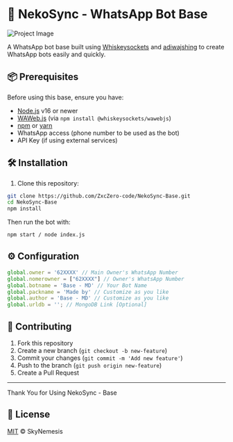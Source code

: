 # 🤖 NekoSync - WhatsApp Bot Base  

![Project Image](https://files.catbox.moe/ls0bg5.jpg)  

A WhatsApp bot base built using [Whiskeysockets](https://github.com/WhiskeySockets/WAWeb.js) and [adiwajshing](https://github.com/adiwajshing/Baileys) to create WhatsApp bots easily and quickly.  

## 📦 Prerequisites  
Before using this base, ensure you have:  
- [Node.js](https://nodejs.org/) v16 or newer  
- [WAWeb.js](https://github.com/WhiskeySockets/WAWeb.js) (via `npm install @whiskeysockets/wawebjs`)
- [npm](https://www.npmjs.com/) or [yarn](https://yarnpkg.com/)  
- WhatsApp access (phone number to be used as the bot)  
- API Key (if using external services)  

## 🛠️ Installation  
1. Clone this repository:  

```bash  
git clone https://github.com/ZxcZero-code/NekoSync-Base.git  
cd NekoSync-Base  
npm install  
```  

Then run the bot with:  

```bash  
npm start / node index.js  
```  

## ⚙️ Configuration  

```js  
global.owner = '62XXXX' // Main Owner's WhatsApp Number  
global.nomerowner = ["62XXXX"] // Owner's WhatsApp Number  
global.botname = 'Base - MD' // Your Bot Name  
global.packname = 'Made by' // Customize as you like  
global.author = 'Base - MD' // Customize as you like  
global.urldb = ''; // MongoDB Link [Optional]  
```  

## 🤝 Contributing  
1. Fork this repository  
2. Create a new branch (`git checkout -b new-feature`)  
3. Commit your changes (`git commit -m 'Add new feature'`)  
4. Push to the branch (`git push origin new-feature`)  
5. Create a Pull Request  

---  

Thank You for 
Using NekoSync - Base  

## 📄 License  
[MIT](LICENSE) © SkyNemesis  
